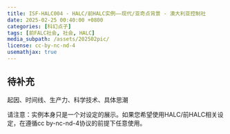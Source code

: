 ```yaml
---
title: ISF-HALC004 - HALC/前HALC实例——现代/亚奇点背景 - 澳大利亚控制社
date: 2025-02-25 00:40:00 +0800
categories: [科幻点子]
tags: [前FALC社会, 社会, HALC] 
media_subpath: /assets/202502pic/
license: cc-by-nc-nd-4
usemathjax: true
---
```


## 待补充

起因、时间线、生产力、科学技术、具体思潮

请注意：实例本身只是一个对设定的展示。如果您希望使用HALC/前HALC相关设定，在遵循cc by-nc-nd-4协议的前提下任意使用。